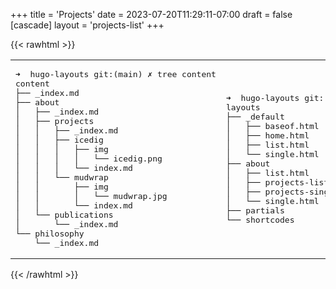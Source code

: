 +++
title = 'Projects'
date = 2023-07-20T11:29:11-07:00
draft = false
[cascade]
layout = 'projects-list'
+++

{{< rawhtml >}}
<table>
<tbody>
<tr>
<td class="tree">
<pre>
➜  hugo-layouts git:(main) ✗ tree content
content
├── _index.md
├── about
│   ├── _index.md
│   ├── projects
│   │   ├── <span class="active">_index.md</span>
│   │   ├── icedig
│   │   │   ├── img
│   │   │   │   └── icedig.png
│   │   │   └── index.md
│   │   └── mudwrap
│   │       ├── img
│   │       │   └── mudwrap.jpg
│   │       └── index.md
│   └── publications
│       └── _index.md
└── philosophy
    └── _index.md
</pre>
</td>
<td class="tree">
<pre>
➜  hugo-layouts git:(main) ✗ tree layouts
layouts
├── _default
│   ├── <span class="always-active">baseof.html</span>
│   ├── home.html
│   ├── list.html
│   └── single.html
├── about
│   ├── list.html
│   ├── <span class="active">projects-list.html</span>
│   ├── projects-single.html
│   └── single.html
├── partials
└── shortcodes
</td>
</tr>
</tbody>
</table>
{{< /rawhtml >}}

